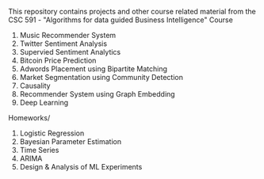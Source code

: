 This repository contains projects and other course related material from the CSC 591 - "Algorithms for data guided Business Intelligence" Course

1. Music Recommender System
2. Twitter Sentiment Analysis
3. Supervied Sentiment Analytics
4. Bitcoin Price Prediction
5. Adwords Placement using Bipartite Matching
6. Market Segmentation using Community Detection
7. Causality
8. Recommender System using Graph Embedding
9. Deep Learning

Homeworks/
1. Logistic Regression
2. Bayesian Parameter Estimation
3. Time Series
4. ARIMA
5. Design & Analysis of ML Experiments

